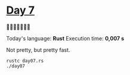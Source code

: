 # [Day 7](https://adventofcode.com/2023/day/7) 
:gift::gift::gift::gift::gift::gift::gift:

Today's language: **Rust**
Execution time: **0,007 s**

Not pretty, but pretty fast.

```shell
rustc day07.rs
./day07
```
<!-- not pretty, but pretty fast -->
